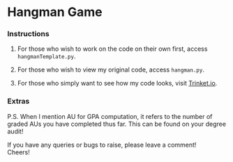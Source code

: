 # Hangman Game #

### Instructions ###
1) For those who wish to work on the code on their own first, access `hangmanTemplate.py`.

2) For those who wish to view my original code, access `hangman.py`.

3) For those who simply want to see how my code looks, visit [Trinket.io](https://trinket.io/python3/0ef3e03def?outputOnly=true&runOption=run&start=result&showInstructions=true).

### Extras ###
P.S. When I mention AU for GPA computation, it refers to the number of graded AUs you have completed thus far. This can be found on your degree audit!

If you have any queries or bugs to raise, please leave a comment!<br>
Cheers!
